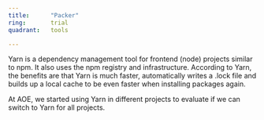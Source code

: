 ```yaml
---
title:      "Packer"
ring:       trial
quadrant:   tools

---
```

Yarn is a dependency management tool for frontend (node) projects similar to npm. It also uses the npm registry and 
infrastructure. According to Yarn, the benefits are that Yarn is much faster, automatically writes a .lock file and 
builds up a local cache to be even faster when installing packages again.

At AOE, we started using Yarn in different projects to evaluate if we can switch to Yarn for all projects.
